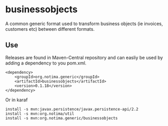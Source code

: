 # businessobjects
A common generic format used to transform business objects (ie invoices, customers etc) between different formats.

## Use

Releases are found in Maven-Central repository and can easliy be used by adding a dependency to you pom.xml.

    <dependency>
        <groupId>org.notima.generic</groupId>
        <artifactId>businessobjects</artifactId>
        <version>0.1.18</version>
    </dependency>

Or in karaf

	install -s mvn:javax.persistence/javax.persistence-api/2.2
	install -s mvn:org.notima/util
	install -s mvn:org.notima.generic/businessobjects
	
